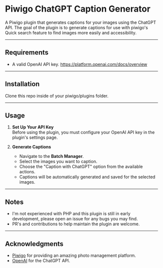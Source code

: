 # Piwigo ChatGPT Caption Generator

A Piwigo plugin that generates captions for your images using the ChatGPT API. The goal of the plugin is to generate captions for use with piwigo's Quick search feature to find images more easily and accessibility.

---

## Requirements

- A valid OpenAI API key.
https://platform.openai.com/docs/overview

---

## Installation
Clone this repo inside of your piwigo/plugins folder.

---

## Usage

1. **Set Up Your API Key**  
   Before using the plugin, you must configure your OpenAI API key in the plugin's settings page.

2. **Generate Captions**  
   - Navigate to the **Batch Manager**.
   - Select the images you want to caption.
   - Choose the "Caption with ChatGPT" option from the available actions.
   - Captions will be automatically generated and saved for the selected images.
---

## Notes

- I'm not experienced with PHP and this plugin is still in early development, please open an issue for any bugs you may find.
- PR's and contributions to help maintain the plugin are welcome.

---

## Acknowledgments

- [Piwigo](https://piwigo.org) for providing an amazing photo management platform.
- [OpenAI](https://openai.com) for the ChatGPT API.
